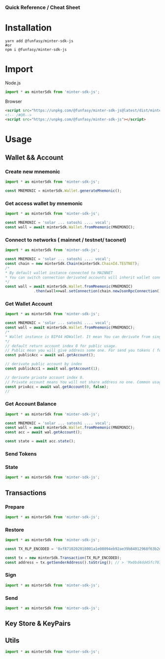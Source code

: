 ### Quick Reference / Cheat Sheet

# Installation
```shell script
yarn add @funfasy/minter-sdk-js
#or
npm i @funfasy/minter-sdk-js
```

# Import
Node.js
```js
import * as minterSdk from 'minter-sdk-js';
```

Browser
```html
<script src="https://unpkg.com/@funfasy/minter-sdk-js@latest/dist/minter-sdk-js.min.js"></script>
<!-- /#OR-->
<script src="https://unpkg.com/@funfasy/minter-sdk-js"></script>
```

# Usage

## Wallet && Account

### Create new mnemonic
```js
import * as minterSdk from 'minter-sdk-js';

const MNEMONIC = minterSdk.Wallet.generateMnemonic();
```

### Get access wallet by mnemonic
```js
import * as minterSdk from 'minter-sdk-js';

const MNEMONIC = 'solar ... satoshi .... vocal';
const wall = await minterSdk.Wallet.fromMnemonic(MNEMONIC);
```

### Connect to networks ( mainnet / testnet/ taconet)
```js
import * as minterSdk from 'minter-sdk-js';

const MNEMONIC = 'solar ... satoshi .... vocal';
const chain = new minterSdk.Chain(minterSdk.ChainId.TESTNET);
/*
* By default wallet instance connected to MAINNET
* You can switch connection derivated accounts will inherit wallet connection.
*/
const wall = await minterSdk.Wallet.fromMnemonic(MNEMONIC)
             .then(wall=>wal.setConnection(chain.newJsonRpcConnection()));
```
### Get Wallet Account
```js
import * as minterSdk from 'minter-sdk-js';

const MNEMONIC = 'solar ... satoshi .... vocal';
const wall = await minterSdk.Wallet.fromMnemonic(MNEMONIC);
/*
* Wallet instance is BIP44 HDWallet. It mean You can derivate from single mnemonic about 2 Billons accounts(aka addresses) 
*/
// default return account index 0 for public usage. 
// Public mean you will give address some one. For send you tokens ( for example). One-off account
const publicAcc = await wal.getAccount(); 

// derivate public account by index
const publicAcc1 = await wal.getAccount(1);

// derivate private account index 0. 
// Private account means You will not share address no one. Common usage for private exchange operations 
const privAcc = await wal.getAccount(0, false);
// 
```

### Get Account Balance
```js
import * as minterSdk from 'minter-sdk-js';

const MNEMONIC = 'solar ... satoshi .... vocal';
const wall = await minterSdk.Wallet.fromMnemonic(MNEMONIC);
const acc = await wal.getAccount(); 

const state = await acc.state();
```

### Send Tokens
### State
```js
import * as minterSdk from 'minter-sdk-js';

```
## Transactions
### Prepare
```js
import * as minterSdk from 'minter-sdk-js';

```
### Restore
```js
import * as minterSdk from 'minter-sdk-js';

const TX_RLP_ENCODED = '0xf8710202018001a1e08094eb92ae39b84012968f63b2dd260a94d791fe79bd89056bc75e2d63100000000001b845f8431ba0384e5516462774e67c1efc016458af86e68f3780fadcb27c3587389dd36056e8a003b0f7547aee983bdcdcf76334d169dee271ffd96e9cb2284a68cfb1e54cedb0';

const tx = new minterSdk.Transaction(TX_RLP_ENCODED);
const address = tx.getSenderAddress().toString(); // > 'Mx0bd4dd45fc7072ce6f1a4b297706174ee2f86910'

```
### Sign
```js
import * as minterSdk from 'minter-sdk-js';

```
### Send
```js
import * as minterSdk from 'minter-sdk-js';

```

## Key Store & KeyPairs

## Utils
```js
import * as minterSdk from 'minter-sdk-js';

```

